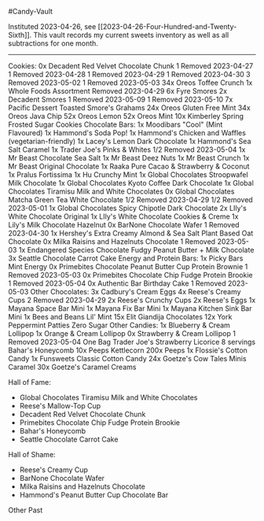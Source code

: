 #Candy-Vault

Instituted 2023-04-26, see [[2023-04-26-Four-Hundred-and-Twenty-Sixth]].  This vault records my current sweets inventory as well as all subtractions for one month.

---
Cookies:
	0x Decadent Red Velvet Chocolate Chunk
		 1 Removed 2023-04-27
		 1 Removed 2023-04-28
		 1 Removed 2023-04-29
		 1 Removed 2023-04-30
		 3 Removed 2023-05-02
		 1 Removed 2023-05-03
	34x Oreos Toffee Crunch
	1x Whole Foods Assortment
		 Removed 2023-04-29
	6x Fyre Smores
	2x Decadent Smores
		1 Removed 2023-05-09
		1 Removed 2023-05-10
	7x Pacific Dessert Toasted Smore's Grahams
	24x Oreos Gluten Free Mint
	34x Oreos Java Chip
	52x Oreos Lemon
	52x Oreos Mint
	10x Kimberley Spring Frosted Sugar Cookies
Chocolate Bars:
	1x Moodibars "Cool" (Mint Flavoured)
	1x Hammond's Soda Pop!
	1x Hammond's Chicken and Waffles (vegetarian-friendly)
	1x Lacey's Lemon Dark Chocolate
	1x Hammond's Sea Salt Caramel
	1x Trader Joe's Pinks & Whites
		 1/2 Removed 2023-05-04
	1x Mr Beast Chocolate Sea Salt
	1x Mr Beast Deez Nuts
	1x Mr Beast Crunch
	1x Mr Beast Original Chocolate
	1x Raaka Pure Cacao & Strawberry & Coconut
	1x Pralus Fortissima
	1x Hu Crunchy Mint
	1x Global Chocolates Stroopwafel Milk Chocolate
	1x Global Chocolates Kyoto Coffee Dark Chocolate
	1x Global Chocolates Tiramisu Milk and White Chocolates
	0x Global Chocolates Matcha Green Tea White Chocolate
		 1/2 Removed 2023-04-29
		 1/2 Removed 2023-05-01
	1x Global Chocolates Spicy Chipotle Dark Chocolate
	2x LIly's White Chocolate Original
	1x LIly's White Chocolate Cookies & Creme
	1x Lily's Milk Chocolate Hazelnut
	0x BarNone Chocolate Wafer
		 1 Removed 2023-04-30
	 1x Hershey's Extra Creamy Almond & Sea Salt Plant Based Oat Chocolate
	 0x Milka Raisins and Hazelnuts Chocolate
		 1 Removed 2023-05-03
	 1x Endangered Species Chocolate Fudgy Peanut Butter + Milk Chocolate
	 3x Seattle Chocolate Carrot Cake
Energy and Protein Bars:
	1x Picky Bars Mint Energy
	0x Primebites Chocolate Peanut Butter Cup Protein Brownie
		1 Removed 2023-05-03
	0x Primebites Chocolate Chip Fudge Protein Brookie
		1 Removed 2023-05-04
	0x Authentic Bar Birthday Cake
		1 Removed 2023-05-03
Other Chocolates:
	3x Cadbury's Cream Eggs
	4x Reese's Creamy Cups
		2 Removed 2023-04-29
	2x Reese's Crunchy Cups
	2x Reese's Eggs
	1x Mayana Space Bar Mini
	1x Mayana Fix Bar Mini
	1x Mayana Kitchen Sink Bar Mini
	1x Bees and Beans Lil' Mint
	15x Elit Giandija Chocolates
	12x York Peppermint Patties Zero Sugar
Other Candies:
	1x Blueberry & Cream Lollipop
	1x Orange & Cream Lollipop
	0x Strawberry & Cream Lollipop
		1 Removed 2023-05-04
	One Bag Trader Joe's Strawberry Licorice
	8 servings Bahar's Honeycomb
	10x Peeps Kettlecorn
	200x Peeps
	1x Flossie's Cotton Candy
	1x Funsweets Classic Cotton Candy
	24x Goetze's Cow Tales Minis Caramel
	30x Goetze's Caramel Creams


Hall of Fame:
 * Global Chocolates Tiramisu Milk and White Chocolates
 * Reese's Mallow-Top Cup
 * Decadent Red Velvet Chocolate Chunk
 * Primebites Chocolate Chip Fudge Protein Brookie
 * Bahar's Honeycomb
 * Seattle Chocolate Carrot Cake

Hall of Shame:
 * Reese's Creamy Cup
 * BarNone Chocolate Wafer
 * Milka Raisins and Hazelnuts Chocolate
 * Hammond's Peanut Butter Cup Chocolate Bar
 
Other Past